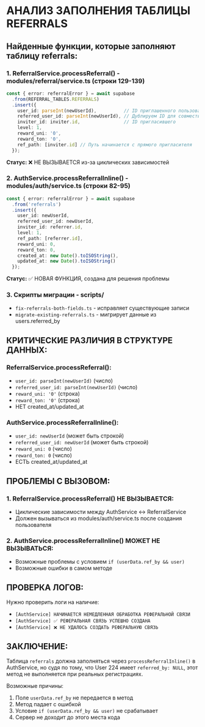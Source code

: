 # АНАЛИЗ ЗАПОЛНЕНИЯ ТАБЛИЦЫ REFERRALS

## Найденные функции, которые заполняют таблицу referrals:

### 1. **ReferralService.processReferral()** - modules/referral/service.ts (строки 129-139)
```typescript
const { error: referralError } = await supabase
  .from(REFERRAL_TABLES.REFERRALS)
  .insert({
    user_id: parseInt(newUserId),          // ID приглашенного пользователя
    referred_user_id: parseInt(newUserId), // Дублируем ID для совместимости с БД
    inviter_id: inviter.id,                // ID пригласившего
    level: 1,
    reward_uni: '0',
    reward_ton: '0',
    ref_path: [inviter.id] // Путь начинается с прямого пригласителя
  });
```
**Статус:** ❌ НЕ ВЫЗЫВАЕТСЯ из-за циклических зависимостей

### 2. **AuthService.processReferralInline()** - modules/auth/service.ts (строки 82-95)
```typescript
const { error: referralError } = await supabase
  .from('referrals')
  .insert({
    user_id: newUserId,
    referred_user_id: newUserId,
    inviter_id: referrer.id,
    level: 1,
    ref_path: [referrer.id],
    reward_uni: 0,
    reward_ton: 0,
    created_at: new Date().toISOString(),
    updated_at: new Date().toISOString()
  });
```
**Статус:** ✅ НОВАЯ ФУНКЦИЯ, создана для решения проблемы

### 3. **Скрипты миграции** - scripts/
- `fix-referrals-both-fields.ts` - исправляет существующие записи
- `migrate-existing-referrals.ts` - мигрирует данные из users.referred_by

## КРИТИЧЕСКИЕ РАЗЛИЧИЯ В СТРУКТУРЕ ДАННЫХ:

### ReferralService.processReferral():
- `user_id: parseInt(newUserId)` (число)
- `referred_user_id: parseInt(newUserId)` (число)
- `reward_uni: '0'` (строка)
- `reward_ton: '0'` (строка)
- НЕТ created_at/updated_at

### AuthService.processReferralInline():
- `user_id: newUserId` (может быть строкой)
- `referred_user_id: newUserId` (может быть строкой)
- `reward_uni: 0` (число)
- `reward_ton: 0` (число)
- ЕСТЬ created_at/updated_at

## ПРОБЛЕМЫ С ВЫЗОВОМ:

### 1. ReferralService.processReferral() НЕ ВЫЗЫВАЕТСЯ:
- Циклические зависимости между AuthService ↔ ReferralService
- Должен вызываться из modules/auth/service.ts после создания пользователя

### 2. AuthService.processReferralInline() МОЖЕТ НЕ ВЫЗЫВАТЬСЯ:
- Возможные проблемы с условием `if (userData.ref_by && user)`
- Возможные ошибки в самом методе

## ПРОВЕРКА ЛОГОВ:

Нужно проверить логи на наличие:
- `[AuthService] НАЧИНАЕТСЯ НЕМЕДЛЕННАЯ ОБРАБОТКА РЕФЕРАЛЬНОЙ СВЯЗИ`
- `[AuthService] ✅ РЕФЕРАЛЬНАЯ СВЯЗЬ УСПЕШНО СОЗДАНА`
- `[AuthService] ❌ НЕ УДАЛОСЬ СОЗДАТЬ РЕФЕРАЛЬНУЮ СВЯЗЬ`

## ЗАКЛЮЧЕНИЕ:

Таблица `referrals` должна заполняться через `processReferralInline()` в AuthService, 
но судя по тому, что User 224 имеет `referred_by: NULL`, этот метод не выполняется при реальных регистрациях.

Возможные причины:
1. Поле `userData.ref_by` не передается в метод
2. Метод падает с ошибкой
3. Условие `if (userData.ref_by && user)` не срабатывает
4. Сервер не доходит до этого места кода